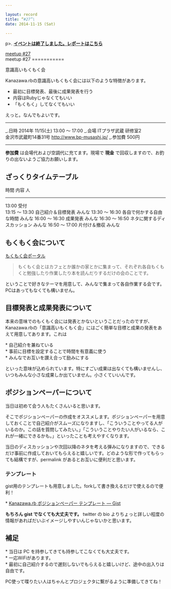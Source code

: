 ```yaml
---

layout: record
title: “#27”\
date: 2014-11-15 (Sat)

---
```


p\>.
<a href="./report.html"><strong>イベントは終了しました。レポートはこちら</strong></a>

<div class="doorkeeper-widget">
<a class="doorkeeper-registration-widget" href="http://kzrb.doorkeeper.jp/events/16428">meetup
#27</a><script src="http://widgets.doorkeeper.jp/w/widget.js"></script>

</div>
meetup #27
===========

意識高いもくもく会

Kanazawa.rbの意識高いもくもく会には以下のような特徴があります。

-   最初に目標発表、最後に成果発表を行う
-   内容はRubyじゃなくてもいい
-   「もくもく」してなくてもいい

えっと。なんでもよいです。

  ----------- -------------------------------------------
  \_.日時     2014年 11/15(土) 13:00 〜 17:00
  \_.会場     ITプラザ武蔵 研修室2<br>金沢市武蔵町14番31号 <a href="http://www.bp-musashi.jp/">http://www.bp-musashi.jp/</a>
  \_.参加費   500円
  ----------- -------------------------------------------

**参加費** は会場代および空調代に充てます。現場で **現金**
で回収しますので、お釣りの出ないようご協力お願いします。

ざっくりタイムテーブル
----------------------

  時間             内容                           人
  ---------------- ------------------------------ --------
  13:00            受付                           
  13:15 〜 13:30   自己紹介＆目標発表             みんな
  13:30 〜 16:30   各自で何かする自由な時間       みんな
  16:00 〜 16:30   成果発表                       みんな
  16:30 〜 16:50   ネタに関するディスカッション   みんな
  16:50 〜 17:00   片付け＆撤収                   みんな

もくもく会について
------------------

[もくもく会ポータル](http://mokumokukai.tumblr.com/)

> もくもく会とはカフェとか誰かの家とかに集まって、それぞれ各自もくもくと勉強したり作業したり本を読んだりするだけの会のことです。

ということで好きなテーマを用意して、みんなで集まって各自作業する会です。PCはあってもなくても構いません。

目標発表と成果発表について
--------------------------

本来の意味でのもくもく会には発表とかないということだったのですが、Kanazawa.rbの「意識高いもくもく会」にはごく簡単な目標と成果の発表をあえて用意してあります。これは

\* 自己紹介を兼ねている\
 \* 事前に目標を設定することで時間を有意義に使う\
 \* みんなでお互いを讃え合って励みにする

といった意味が込められています。特にすごい成果は出なくても構いませんし、いつもみんな小さな成果しか出ていません。小さくていいんです。

ポジションペーパーについて
--------------------------

当日は初めて会う人もたくさんいると思います。

そこでポジションペーパーの作成をオススメします。ポジションペーパーを用意しておくことで自己紹介がスムーズになりますし、「こういうことやってる人がいるのか。この話を質問してみたい。」「こういうことやりたい人がいるなら、これが一緒にできるかも。」といったことも考えやすくなります。

当日のディスカッションや次回以降のネタを考える弾みになりますので、できるだけ事前に作成しておいてもらえると嬉しいです。どのような形で作ってもらっても結構ですが、permalink
があるとお互いに便利だと思います。

### テンプレート

gist用のテンプレートも用意しました。forkして書き換えるだけで使えるので便利！

\* [Kanazawa.rb ポジションペーパー テンプレート —
Gist](https://gist.github.com/5a523ec3180002229a32)

**もちろん gist でなくても大丈夫です。** twitter の bio
よりちょっと詳しい程度の情報があればだいぶイメージしやすいんじゃないかと思います。

補足
----

\* 当日は PC を持参してきても持参してこなくても大丈夫です。\
 \* 一応WiFiがあります。\
 \*
最初に自己紹介するので遅刻しないでもらえると嬉しいけど、途中の出入りは自由です。

PC使って喋りたい人はちゃんとプロジェクタに繋がるように準備してきてね！
